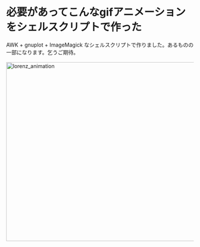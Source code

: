 # 必要があってこんなgifアニメーションをシェルスクリプトで作った
AWK + gnuplot + ImageMagick なシェルスクリプトで作りました。あるものの一部になります。乞うご期待。<br />
<br />
<a href="lorenz_animation.gif"><img src="lorenz_animation.gif" alt="lorenz_animation" width="640" height="480" class="aligncenter size-full wp-image-3088" /></a>
